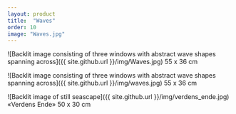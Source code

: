 ```yaml
---
layout: product
title:  "Waves"
order: 10
image: "Waves.jpg"
---
```


![Backlit image consisting of three windows with abstract wave shapes spanning across]({{ site.github.url }}/img/Waves.jpg)
55 x 36 cm

![Backlit image consisting of three windows with abstract wave shapes spanning across]({{ site.github.url }}/img/waves.jpg)
55 x 36 cm

![Backlit image of still seascape]({{ site.github.url }}/img/verdens_ende.jpg)
«Verdens Ende» 50 x 30 cm
